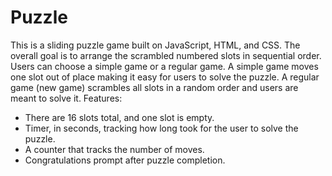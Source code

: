 # Puzzle

This is a sliding puzzle game built on JavaScript, HTML, and CSS. The overall goal is to arrange the scrambled numbered slots in sequential order. Users can choose a simple game or a regular game. A simple game moves one slot out of place making it easy for users to solve the puzzle. A regular game (new game) scrambles all slots in a random order and users are meant to solve it. 
Features:
- There are 16 slots total, and one slot is empty. 
- Timer, in seconds, tracking how long took for the user to solve the puzzle.
- A counter that tracks the number of moves.
- Congratulations prompt after puzzle completion.
